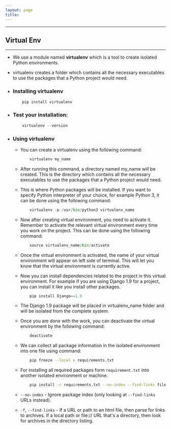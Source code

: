 ```yaml
---
layout: page
title:
---
```

***

## Virtual Env
***

- We use a module named __virtualenv__ which is a tool to create isolated Python environments.

- virtualenv creates a folder which contains all the necessary executables to use the packages that a Python project would need.

- ### Installing virtualenv

    ```python
        pip install virtualenv
    ```
- ### Test your installation:

    ```python
        virtualenv --version
    ```

- ### Using virtualenv

  - You can create a virtualenv using the following command:

    ```python
        virtualenv my_name
    ```

  - After running this command, a directory named my_name will be created. This is the directory which contains all the necessary executables to use the packages that a Python project would need.

  - This is where Python packages will be installed. If you want to specify Python interpreter of your choice, for example Python 3, it can be done using the following command:

    ```python
        virtualenv -p /usr/bin/python3 virtualenv_name
    ```

  - Now after creating virtual environment, you need to activate it. Remember to activate the relevant virtual environment every time you work on the project. This can be done using the following command:

    ```python
        source virtualenv_name/bin/activate
    ```

  - Once the virtual environment is activated, the name of your virtual environment will appear on left side of terminal. This will let you know that the virtual environment is currently active.

  - Now you can install dependencies related to the project in this virtual environment. For example if you are using Django 1.9 for a project, you can install it like you install other packages.

    ```python
        pip install Django==1.9
    ```

  - The Django 1.9 package will be placed in virtualenv_name folder and will be isolated from the complete system.

  - Once you are done with the work, you can deactivate the virtual environment by the following command:

    ```python
        deactivate
    ```

  - We can collect all package information in the isolated environment into one file using command:

    ```sh
        pip freeze --local > requirements.txt
    ```

  - For installing all required packages form `requirement.txt` into another isolated environment or machine.

    ```sh
        pip install -r requirements.txt --no-index --find-links file:///tmp/packages
    ```

  - `--no-index` - Ignore package index (only looking at `--find-links` URLs instead).

  - `-f`, `--find-links` <URL> - If a URL or path to an html file, then parse for links to archives. If a local path or file:// URL that's a directory, then look for archives in the directory listing.